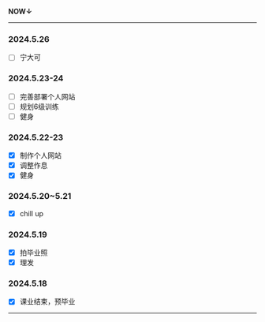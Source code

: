 **NOW↓**

------



### 2024.5.26

- [ ] 宁大可

### 2024.5.23-24

- [ ] 完善部署个人网站
- [ ] 规划6级训练
- [ ] 健身

### 2024.5.22-23

- [x] 制作个人网站
- [x] 调整作息
- [x] 健身

### 2024.5.20~5.21

- [x] chill up

### 2024.5.19

- [x] 拍毕业照
- [x] 理发

### 2024.5.18

- [x] 课业结束，预毕业

------

